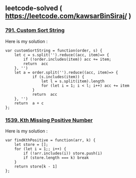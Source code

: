 ## leetcode-solved ( https://leetcode.com/kawsarBinSiraj/ )

### <a href="https://leetcode.com/problems/custom-sort-string/" target="_blank"> 791. Custom Sort String<a/>
Here is my solution : 
```
var customSortString = function(order, s) {
    let c = s.split('').reduce((acc, item)=> {
        if (!order.includes(item)) acc += item;
        return  acc
    }, '')
    let a = order.split('').reduce((acc, item)=> {
            if (s.includes(item)) {
                let l = s.split(item).length
                for (let i = 1; i < l; i++) acc += item
            }
            return  acc
    }, '')
    return  a + c
}; 
 ```
                                      
### <a href="https://leetcode.com/problems/custom-sort-string/" target="_blank"> 1539. Kth Missing Positive Number<a/>
    
Here is my solution : 
```
var findKthPositive = function(arr, k) {
    let store = [];
    for (let i = 1;; i++) {
        if (!arr.includes(i)) store.push(i)
        if (store.length === k) break
    }
    return store[k - 1]
};
 ```
